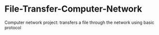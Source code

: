 # File-Transfer-Computer-Network
Computer network project: transfers a file through the network using basic protocol 
